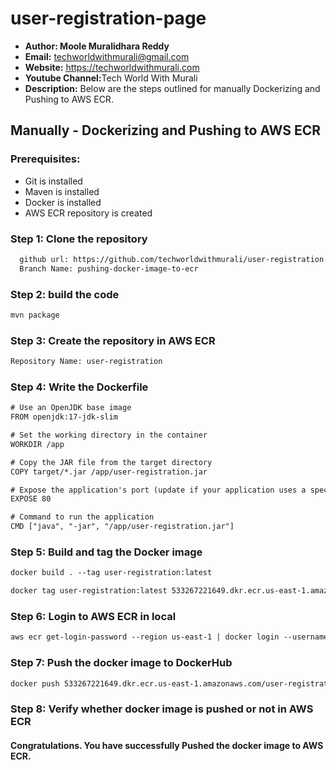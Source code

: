 # user-registration-page
+ <b>Author: Moole Muralidhara Reddy</b></br>
+ <b>Email:</b> techworldwithmurali@gmail.com</br>
+ <b>Website:</b> https://techworldwithmurali.com </br>
+ <b>Youtube Channel:</b>Tech World With Murali</br>
+ <b>Description:</b> Below are the steps outlined for manually Dockerizing and Pushing to AWS ECR.</br>

## Manually - Dockerizing and Pushing to AWS ECR

### Prerequisites:
+ Git is installed
+ Maven is installed
+ Docker is installed
+ AWS ECR repository is created

### Step 1: Clone the repository
  
```xml
  github url: https://github.com/techworldwithmurali/user-registration.git
  Branch Name: pushing-docker-image-to-ecr
```
### Step 2: build the code
```xml
mvn package
```
### Step 3: Create the repository in AWS ECR
```xml
Repository Name: user-registration
```
### Step 4: Write the Dockerfile
```xml
# Use an OpenJDK base image
FROM openjdk:17-jdk-slim

# Set the working directory in the container
WORKDIR /app

# Copy the JAR file from the target directory
COPY target/*.jar /app/user-registration.jar

# Expose the application's port (update if your application uses a specific port)
EXPOSE 80

# Command to run the application
CMD ["java", "-jar", "/app/user-registration.jar"]
```
### Step 5: Build and tag the Docker image
```xml
docker build . --tag user-registration:latest

docker tag user-registration:latest 533267221649.dkr.ecr.us-east-1.amazonaws.com/user-registration:latest
```
### Step 6: Login to AWS ECR in local
```xml
aws ecr get-login-password --region us-east-1 | docker login --username AWS --password-stdin 533267221649.dkr.ecr.us-east-1.amazonaws.com
```

### Step 7: Push the docker image to DockerHub
```xml
docker push 533267221649.dkr.ecr.us-east-1.amazonaws.com/user-registration:latest
```
### Step 8: Verify whether docker image is pushed or not in AWS ECR


#### Congratulations. You have successfully Pushed the docker image to AWS ECR.

